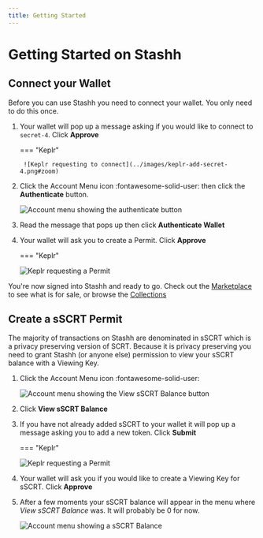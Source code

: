 ```yaml
---
title: Getting Started
---
```


# Getting Started on Stashh

## Connect your Wallet

Before you can use Stashh you need to connect your wallet. You only need to do this once.

1. Your wallet will pop up a message asking if you would like to connect to `secret-4`. Click **Approve**

    === "Keplr"

        ![Keplr requesting to connect](../images/keplr-add-secret-4.png#zoom)

2. Click the Account Menu icon :fontawesome-solid-user: then click the **Authenticate** button.

    ![Account menu showing the authenticate button](../images/account-menu-unauthenticated.png)

3. Read the message that pops up then click **Authenticate Wallet**
4. Your wallet will ask you to create a Permit. Click **Approve**

    === "Keplr"

    ![Keplr requesting a Permit](../images/keplr-query-permit.png#zoom)

You're now signed into Stashh and ready to go. Check out the [Marketplace](https://stashh.io/marketplace?sort=listing_date+desc&status=buy_now%2Cauction) to see what is for sale, or browse the [Collections](https://stashh.io/collections)

## Create a sSCRT Permit

The majority of transactions on Stashh are denominated in sSCRT which is a privacy preserving version of SCRT. Because it is privacy preserving you need to grant Stashh (or anyone else) permission to view your sSCRT balance with a Viewing Key.

1. Click the Account Menu icon :fontawesome-solid-user:

    ![Account menu showing the View sSCRT Balance button](../images/account-menu-show-balance.png)

2. Click **View sSCRT Balance**
3. If you have not already added sSCRT to your wallet it will pop up a message asking you to add a new token. Click **Submit**

    === "Keplr"

    ![Keplr requesting a Permit](../images/keplr-query-permit.png#zoom)

4. Your wallet will ask you if you would like to create a Viewing Key for sSCRT. Click **Approve**
5. After a few moments your sSCRT balance will appear in the menu where *View sSCRT Balance* was. It will probably be 0 for now.

    ![Account menu showing a sSCRT Balance](../images/account-menu-complete.png)